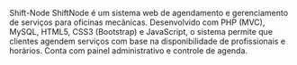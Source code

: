 Shift-Node
ShiftNode é um sistema web de agendamento e gerenciamento de serviços para oficinas mecânicas. Desenvolvido com PHP (MVC), MySQL, HTML5, CSS3 (Bootstrap) e JavaScript, o sistema permite que clientes agendem serviços com base na disponibilidade de profissionais e horários. Conta com painel administrativo e controle de agenda.
